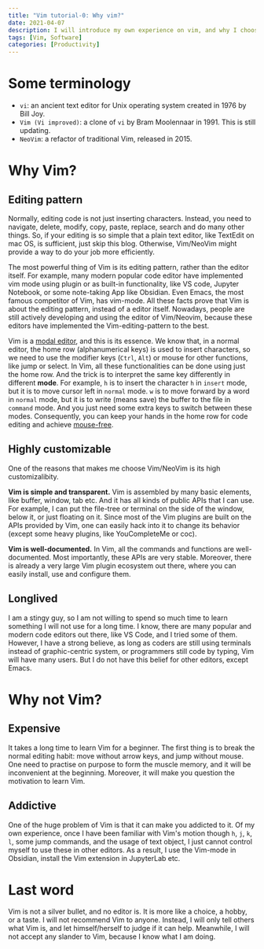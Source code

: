 ```yaml
---
title: "Vim tutorial-0: Why vim?"
date: 2021-04-07
description: I will introduce my own experience on vim, and why I choose it.
tags: [Vim, Software]
categories: [Productivity]
---
```


# Some terminology

-   `vi`: an ancient text editor for Unix operating system created in 1976 by
    Bill Joy.
-   `Vim (Vi improved)`: a clone of `vi` by Bram Moolennaar in 1991. This is
    still updating.
-   `NeoVim`: a refactor of traditional Vim, released in 2015.

# Why Vim?

## Editing pattern

Normally, editing code is not just inserting characters. Instead, you need to
navigate, delete, modify, copy, paste, replace, search and do many other things.
So, if your editing is so simple that a plain text editor, like TextEdit on mac
OS, is sufficient, just skip this blog. Otherwise, Vim/NeoVim might provide a
way to do your job more efficiently.

The most powerful thing of Vim is its editing pattern, rather than the editor
itself. For example, many modern popular code editor have implemented vim mode
using plugin or as built-in functionality, like VS code, Jupyter Notebook, or
some note-taking App like Obsidian. Even Emacs, the most famous competitor of
Vim, has vim-mode. All these facts prove that Vim is about the editing pattern,
instead of a editor itself. Nowadays, people are still actively developing and
using the editor of Vim/Neovim, because these editors have implemented the
Vim-editing-pattern to the best.

Vim is a [modal editor](https://en.wikipedia.org/wiki/Vi#Interface), and this is
its essence. We know that, in a normal editor, the home row (alphanumerical
keys) is used to insert characters, so we need to use the modifier keys (`Ctrl`,
`Alt`) or mouse for other functions, like jump or select. In Vim, all these
functionalities can be done using just the home row. And the trick is to
interpret the same key differently in different **mode**. For example, `h` is to
insert the character `h` in `insert` mode, but it is to move cursor left in
`normal` mode. `w` is to move forward by a word in `normal` mode, but it is to
write (means save) the buffer to the file in `command` mode. And you just need
some extra keys to switch between these modes. Consequently, you can keep your
hands in the home row for code editing and achieve
[mouse-free](mouse_free_macos.html).

## Highly customizable

One of the reasons that makes me choose Vim/NeoVim is its high customizalibity.

**Vim is simple and transparent.** Vim is assembled by many basic elements, like
buffer, window, tab etc. And it has all kinds of public APIs that I can use. For
example, I can put the file-tree or terminal on the side of the window, below
it, or just floating on it. Since most of the Vim plugins are built on the APIs
provided by Vim, one can easily hack into it to change its behavior (except some
heavy plugins, like YouCompleteMe or coc).

**Vim is well-documented.** In Vim, all the commands and functions are
well-documented. Most importantly, these APIs are very stable. Moreover, there
is already a very large Vim plugin ecosystem out there, where you can easily
install, use and configure them.

## Longlived

I am a stingy guy, so I am not willing to spend so much time to learn something
I will not use for a long time. I know, there are many popular and modern code
editors out there, like VS Code, and I tried some of them. However, I have a
strong believe, as long as coders are still using terminals instead of
graphic-centric system, or programmers still code by typing, Vim will have many
users. But I do not have this belief for other editors, except Emacs.

# Why not Vim?

## Expensive

It takes a long time to learn Vim for a beginner. The first thing is to break
the normal editing habit: move without arrow keys, and jump without mouse. One
need to practise on purpose to form the muscle memory, and it will be
inconvenient at the beginning. Moreover, it will make you question the
motivation to learn Vim.

## Addictive

One of the huge problem of Vim is that it can make you addicted to it. Of my own
experience, once I have been familiar with Vim's motion though `h`, `j`, `k`,
`l`, some jump commands, and the usage of text object, I just cannot control
myself to use these in other editors. As a result, I use the Vim-mode in
Obsidian, install the Vim extension in JupyterLab etc.

# Last word

Vim is not a silver bullet, and no editor is. It is more like a choice, a hobby,
or a taste. I will not recommend Vim to anyone. Instead, I will only tell others
what Vim is, and let himself/herself to judge if it can help. Meanwhile, I will
not accept any slander to Vim, because I know what I am doing.
